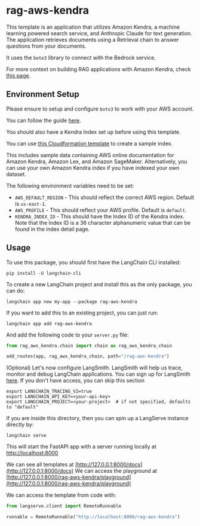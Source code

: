 # rag-aws-kendra

This template is an application that utilizes Amazon Kendra, a machine learning powered search service, and Anthropic Claude for text generation. The application retrieves documents using a Retrieval chain to answer questions from your documents. 

It uses the `boto3` library to connect with the Bedrock service. 

For more context on building RAG applications with Amazon Kendra, check [this page](https://aws.amazon.com/blogs/machine-learning/quickly-build-high-accuracy-generative-ai-applications-on-enterprise-data-using-amazon-kendra-langchain-and-large-language-models/).

## Environment Setup

Please ensure to setup and configure `boto3` to work with your AWS account. 

You can follow the guide [here](https://boto3.amazonaws.com/v1/documentation/api/latest/guide/quickstart.html#configuration).

You should also have a Kendra Index set up before using this template. 

You can use [this Cloudformation template](https://github.com/aws-samples/amazon-kendra-langchain-extensions/blob/main/kendra_retriever_samples/kendra-docs-index.yaml) to create a sample index. 

This includes sample data containing AWS online documentation for Amazon Kendra, Amazon Lex, and Amazon SageMaker. Alternatively, you can use your own Amazon Kendra index if you have indexed your own dataset. 

The following environment variables need to be set:

* `AWS_DEFAULT_REGION` - This should reflect the correct AWS region. Default is `us-east-1`.
* `AWS_PROFILE` - This should reflect your AWS profile. Default is `default`.
* `KENDRA_INDEX_ID` - This should have the Index ID of the Kendra index. Note that the Index ID is a 36 character alphanumeric value that can be found in the index detail page.

## Usage

To use this package, you should first have the LangChain CLI installed:

```shell
pip install -U langchain-cli
```

To create a new LangChain project and install this as the only package, you can do:

```shell
langchain app new my-app --package rag-aws-kendra
```

If you want to add this to an existing project, you can just run:

```shell
langchain app add rag-aws-kendra
```

And add the following code to your `server.py` file:
```python
from rag_aws_kendra.chain import chain as rag_aws_kendra_chain

add_routes(app, rag_aws_kendra_chain, path="/rag-aws-kendra")
```

(Optional) Let's now configure LangSmith. 
LangSmith will help us trace, monitor and debug LangChain applications. 
You can sign up for LangSmith [here](https://smith.langchain.com/). 
If you don't have access, you can skip this section


```shell
export LANGCHAIN_TRACING_V2=true
export LANGCHAIN_API_KEY=<your-api-key>
export LANGCHAIN_PROJECT=<your-project>  # if not specified, defaults to "default"
```

If you are inside this directory, then you can spin up a LangServe instance directly by:

```shell
langchain serve
```

This will start the FastAPI app with a server running locally at 
[http://localhost:8000](http://localhost:8000)

We can see all templates at [http://127.0.0.1:8000/docs](http://127.0.0.1:8000/docs)
We can access the playground at [http://127.0.0.1:8000/rag-aws-kendra/playground](http://127.0.0.1:8000/rag-aws-kendra/playground)  

We can access the template from code with:

```python
from langserve.client import RemoteRunnable

runnable = RemoteRunnable("http://localhost:8000/rag-aws-kendra")
```
